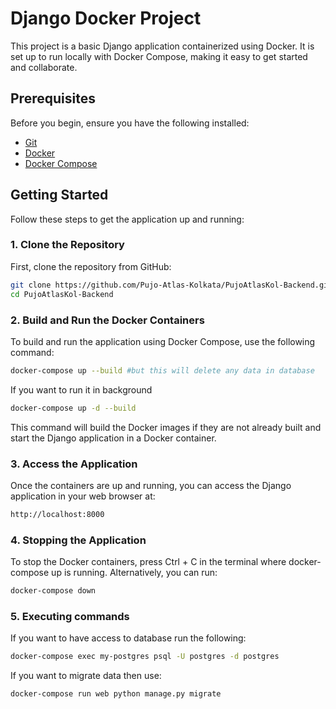 # Django Docker Project

This project is a basic Django application containerized using Docker. It is set up to run locally with Docker Compose, making it easy to get started and collaborate.

## Prerequisites

Before you begin, ensure you have the following installed:

- [Git](https://git-scm.com/downloads)
- [Docker](https://www.docker.com/get-started)
- [Docker Compose](https://docs.docker.com/compose/install/)

## Getting Started

Follow these steps to get the application up and running:

### 1. Clone the Repository

First, clone the repository from GitHub:

```bash
git clone https://github.com/Pujo-Atlas-Kolkata/PujoAtlasKol-Backend.git
cd PujoAtlasKol-Backend
```
### 2. Build and Run the Docker Containers

To build and run the application using Docker Compose, use the following command:

```bash
docker-compose up --build #but this will delete any data in database
```

If you want to run it in background

```bash
docker-compose up -d --build
```
This command will build the Docker images if they are not already built and start the Django application in a Docker container.

### 3. Access the Application

Once the containers are up and running, you can access the Django application in your web browser at:

```bash
http://localhost:8000
```

### 4. Stopping the Application
To stop the Docker containers, press Ctrl + C in the terminal where docker-compose up is running. Alternatively, you can run:

```bash
docker-compose down
```

### 5. Executing commands
If you want to have access to database run the following:
```bash
docker-compose exec my-postgres psql -U postgres -d postgres
```
If you want to migrate data then use:
```bash
docker-compose run web python manage.py migrate
```


